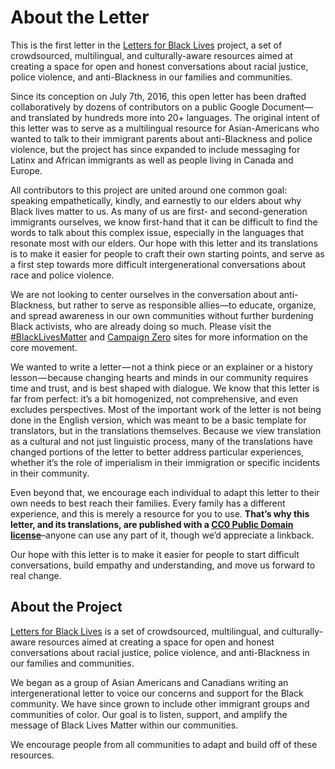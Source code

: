 # About the Letter

This is the first letter in the [Letters for Black Lives](http://about.lettersforblacklives.com) project, a set of crowdsourced, multilingual, and culturally-aware resources aimed at creating a space for open and honest conversations about racial justice, police violence, and anti-Blackness in our families and communities.

Since its conception on July 7th, 2016, this open letter has been drafted collaboratively by dozens of contributors on a public Google Document—and translated by hundreds more into 20+ languages.  The original intent of this letter was to serve as a multilingual resource for Asian-Americans who wanted to talk to their immigrant parents about anti-Blackness and police violence, but the project has since expanded to include messaging for Latinx and African immigrants as well as people living in Canada and Europe.

All contributors to this project are united around one common goal: speaking empathetically, kindly, and earnestly to our elders about why Black lives matter to us. As many of us are first- and second-generation immigrants ourselves, we know first-hand that it can be difficult to find the words to talk about this complex issue, especially in the languages that resonate most with our elders. Our hope with this letter and its translations is to make it easier for people to craft their own starting points, and serve as a first step towards more difficult intergenerational conversations about race and police violence.

We are not looking to center ourselves in the conversation about anti-Blackness, but rather to serve as responsible allies—to educate, organize, and spread awareness in our own communities without further burdening Black activists, who are already doing so much. Please visit the [#BlackLivesMatter](http://blacklivesmatter.com) and [Campaign Zero](http://www.joincampaignzero.org/#vision) sites for more information on the core movement.

We wanted to write a letter — not a think piece or an explainer or a history lesson — because changing hearts and minds in our community requires time and trust, and is best shaped with dialogue. We know that this letter is far from perfect: it’s a bit homogenized, not comprehensive, and even excludes perspectives. Most of the important work of the letter is not being done in the English version, which was meant to be a basic template for translators, but in the translations themselves. Because we view translation as a cultural and not just linguistic process, many of the translations have changed portions of the letter to better address particular experiences, whether it’s the role of imperialism in their immigration or specific incidents in their community.

Even beyond that, we encourage each individual to adapt this letter to their own needs to best reach their families. Every family has a different experience, and this is merely a resource for you to use. **That’s why this letter, and its translations, are published with a [CC0 Public Domain license](https://creativecommons.org/choose/zero/)**–anyone can use any part of it, though we’d appreciate a linkback. 

Our hope with this letter is to make it easier for people to start difficult conversations, build empathy and understanding, and move us forward to real change.


## About the Project

[Letters for Black Lives](http://lettersforblacklives.com) is a set of crowdsourced, multilingual, and culturally-aware resources aimed at creating a space for open and honest conversations about racial justice, police violence, and anti-Blackness in our families and communities. 

We began as a group of Asian Americans and Canadians writing an intergenerational letter to voice our concerns and support for the Black community. We have since grown to include other immigrant groups and communities of color. Our goal is to listen, support, and amplify the message of Black Lives Matter within our communities. 

We encourage people from all communities to adapt and build off of these resources.  
